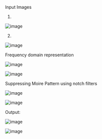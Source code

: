 Input Images


1.
![image](https://user-images.githubusercontent.com/50030413/67414318-d63e1780-f590-11e9-8f08-6a7adfc1b7da.png)

2.
![image](https://user-images.githubusercontent.com/50030413/67415016-28336d00-f592-11e9-97e6-0c6cf56e5d81.png)


Frequency domain representation

![image](https://user-images.githubusercontent.com/50030413/67415976-fd4a1880-f593-11e9-970b-c2dfc84fea74.png)

![image](https://user-images.githubusercontent.com/50030413/67416010-076c1700-f594-11e9-8e51-1cd66efac621.png)

Suppressing Moire Pattern using notch filters

![image](https://user-images.githubusercontent.com/50030413/67416052-1ce14100-f594-11e9-80c4-a5b0e0bf1783.png)

![image](https://user-images.githubusercontent.com/50030413/67416073-25d21280-f594-11e9-855e-b9028d2d2140.png)

Output:

![image](https://user-images.githubusercontent.com/50030413/67416090-31253e00-f594-11e9-8891-0aaf37e819e6.png)


![image](https://user-images.githubusercontent.com/50030413/67416128-3e422d00-f594-11e9-80bb-8d043bfa2103.png)
